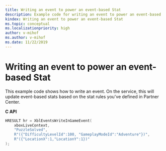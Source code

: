 ```yaml
---
title: Writing an event to power an event-based Stat
description: Example code for writing an event to power an event-based Stat.
kindex: Writing an event to power an event-based Stat
ms.topic: conceptual
ms.localizationpriority: high
author: v-mihof
ms.author: v-mihof
ms.date: 11/22/2019
---
```


# Writing an event to power an event-based Stat

This example code shows how to write an event.
On the service, this will update event-based stats based on the stat rules you've defined in Partner Center.


**C API**
<!-- XblEventsWriteInGameEvent.md -->
```cpp
HRESULT hr = XblEventsWriteInGameEvent(
    xboxLiveContext,
    "PuzzleSolved",
    R"({"DifficultyLevelId":100, "GameplayModeId":"Adventure"})",
    R"({"LocationX":1,"LocationY":1})"
);
```

<!-- **Reference**
* [XblEventsWriteInGameEvent](xbleventswriteingameevent.md) -->
